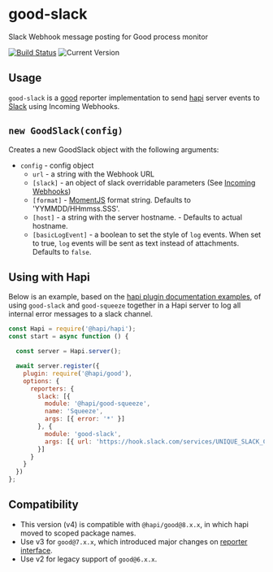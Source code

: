 # good-slack

Slack Webhook message posting for Good process monitor

[![Build Status](https://travis-ci.org/nakardo/good-slack.svg)](https://travis-ci.org/nakardo/good-slack) ![Current Version](https://img.shields.io/npm/v/good-slack.svg)

## Usage

`good-slack` is a [good](https://github.com/hapijs/good) reporter implementation to send [hapi](http://hapijs.com/) server events to
[Slack](https://api.slack.com/) using Incoming Webhooks.

## `new GoodSlack(config)`
Creates a new GoodSlack object with the following arguments:

- `config` - config object
  - `url` - a string with the Webhook URL
  - `[slack]` - an object of slack overridable parameters (See [Incoming Webhooks](https://api.slack.com/incoming-webhooks))
  - `[format]` - [MomentJS](http://momentjs.com/docs/#/displaying/format/) format string. Defaults to 'YYMMDD/HHmmss.SSS'.
  - `[host]` - a string with the server hostname. - Defaults to actual hostname.
  - `[basicLogEvent]` - a boolean to set the style of `log` events. When set to true, `log` events will be sent as text instead of attachments. Defaults to `false`.

## Using with Hapi

Below is an example, based on the [hapi plugin documentation examples](https://hapijs.com/tutorials/plugins), of using `good-slack` and `good-squeeze` together in a Hapi server to log all internal error messages to a slack channel.

```js
const Hapi = require('@hapi/hapi');
const start = async function () {

  const server = Hapi.server();

  await server.register({
    plugin: require('@hapi/good'),
    options: {
      reporters: {
        slack: [{
          module: '@hapi/good-squeeze',
          name: 'Squeeze',
          args: [{ error: '*' }]
        }, {
          module: 'good-slack',
          args: [{ url: 'https://hook.slack.com/services/UNIQUE_SLACK_CHANNEL_URL' }]
        }]
      }
    }
  })
};
```

## Compatibility

* This version (v4) is compatible with `@hapi/good@8.x.x`, in which hapi moved to scoped package names.
* Use v3 for `good@7.x.x`, which introduced major changes on [reporter interface](https://github.com/hapijs/good/blob/master/API.md#reporter-interface).
* Use v2 for legacy support of `good@6.x.x`.
